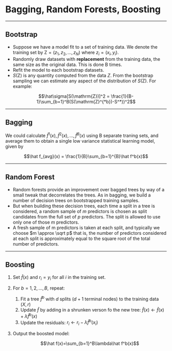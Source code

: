 # Bagging, Random Forests, Boosting
---
## Bootstrap
* Suppose we have a model fit to a set of training data. We denote the training set by $\mathrm{Z} = (z_1, z_2, ..., z_N)$ where $z_i = (x_i, y_i)$.
* Randomly draw datasets with __replacement__ from the training data, the same size as the original data. This is done B times.
* Refit the model to each bootstrap datasets.
* $S(\mathrm{Z})$ is any quantity computed from the data $Z$. From the bootstrap sampling we can estimate any aspect of the distribution of $S(\mathrm{Z})$. For example:

$$\hat\sigma[S(\mathrm{Z})]^2 = \frac{1}{B-1}\sum_{b=1}^B(S(\mathrm{Z}^{*b})-S^*))^2$$

---
## Bagging
We could calculate $\hat f^1(x), \hat f^2(x), ..., \hat f^B(x)$ using B separate traning sets, and average them to obtain a single low variance statistical learning model, given by

$$\hat f_{avg}(x) = \frac{1}{B}\sum_{b=1}^{B}\hat f^b(x)$$

---
## Random Forest
* Random forests provide an improvement over bagged trees by way of a small tweak that decorrelates the trees. As in bagging, we build a number of decision trees on bootstrapped training samples.
* But when building these decision trees, each time a split in a tree is considered, a random sample of $m$ predictors is chosen as split candidates from the full set of $p$ predictors. The split is allowed to use only one of those $m$ predictors. 
* A fresh sample of m predictors is taken at each split, and typically we choose $m \approx \sqrt p$ that is, the number of predictors considered at each split is approximately equal to the square root of the total number of predictors.

---
## Boosting
1. Set $\hat f(x)$ and $r_i=y_i$ for all $i$ in the training set.
2. For $b = 1,2,...,B$, repeat:
   1. Fit a tree $\hat f^b$ with $d$ splits ($d+1$ terminal nodes) to the training data $(X, r)$
   2. Update $\hat f$ by adding in a shrunken verson fo the new tree: $\hat f(x) \leftarrow \hat f(x) + \lambda\hat f^b(x)$
   3. Update the residuals: $r_i \leftarrow r_i - \lambda\hat f^b(x_i)$
3. Output the boosted model:

    $$\hat f(x)=\sum_{b=1}^B\lambda\hat f^b(x)$$